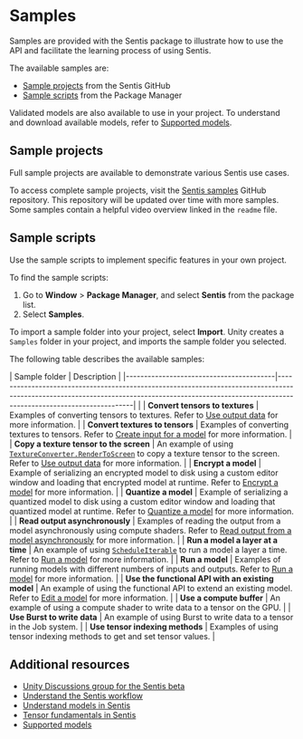 # Samples

Samples are provided with the Sentis package to illustrate how to use the API and facilitate the learning process of using Sentis.

The available samples are:
- [Sample projects](#sample-projects) from the Sentis GitHub
- [Sample scripts](#sample-scripts) from the Package Manager

Validated models are also available to use in your project. To understand and download available models, refer to [Supported models](supported-models.md).

## Sample projects

Full sample projects are available to demonstrate various Sentis use cases.

To access complete sample projects, visit the [Sentis samples](https://github.com/Unity-Technologies/sentis-samples) GitHub repository. This repository will be updated over time with more samples. Some samples contain a helpful video overview linked in the `readme` file.

## Sample scripts

Use the sample scripts to implement specific features in your own project.

To find the sample scripts:

1. Go to **Window** > **Package Manager**, and select **Sentis** from the package list.
2. Select **Samples**.

To import a sample folder into your project, select **Import**. Unity creates a `Samples` folder in your project, and imports the sample folder you selected.

The following table describes the available samples:

| Sample folder                           | Description                                                                                                                                                                                      |
|-----------------------------------------|--------------------------------------------------------------------------------------------------------------------------------------------------------------------------------------------------| |
| **Convert tensors to textures**         | Examples of converting tensors to textures. Refer to [Use output data](use-model-output.md) for more information.                                                                                |
| **Convert textures to tensors**         | Examples of converting textures to tensors. Refer to [Create input for a model](create-an-input-tensor.md) for more information.                                                                 |
| **Copy a texture tensor to the screen** | An example of using [`TextureConverter.RenderToScreen`](xref:Unity.Sentis.TextureConverter.RenderToScreen*) to copy a texture tensor to the screen. Refer to [Use output data](use-model-output.md) for more information.                              |
| **Encrypt a model**                     | Example of serializing an encrypted model to disk using a custom editor window and loading that encrypted model at runtime. Refer to [Encrypt a model](encrypt-a-model.md) for more information. |
| **Quantize a model**                    | Example of serializing a quantized model to disk using a custom editor window and loading that quantized model at runtime. Refer to [Quantize a model](quantize-a-model.md) for more information.                 |
| **Read output asynchronously**          | Examples of reading the output from a model asynchronously using compute shaders. Refer to [Read output from a model asynchronously](read-output-async.md) for more information.                 |
| **Run a model a layer at a time**       | An example of using [`ScheduleIterable`](xref:Unity.Sentis.Worker.ScheduleIterable*) to run a model a layer a time. Refer to [Run a model](run-a-model.md) for more information.                                                            |
| **Run a model**                         | Examples of running models with different numbers of inputs and outputs. Refer to [Run a model](run-a-model.md) for more information.                                                            |
| **Use the functional API with an existing model**               | An example of using the functional API to extend an existing model. Refer to [Edit a model](edit-a-model.md) for more information.  |
| **Use a compute buffer**                | An example of using a compute shader to write data to a tensor on the GPU.                                                                                                                       |
| **Use Burst to write data**             | An example of using Burst to write data to a tensor in the Job system.                                                                                                                           |
| **Use tensor indexing methods**         | Examples of using tensor indexing methods to get and set tensor values.                                                                                                                          |

## Additional resources

- [Unity Discussions group for the Sentis beta](https://discussions.unity.com/c/10)
- [Understand the Sentis workflow](understand-sentis-workflow.md)
- [Understand models in Sentis](models-concept.md)
- [Tensor fundamentals in Sentis](tensor-fundamentals.md)
- [Supported models](supported-models.md)
